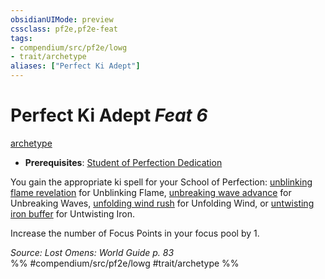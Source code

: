 ```yaml
---
obsidianUIMode: preview
cssclass: pf2e,pf2e-feat
tags:
- compendium/src/pf2e/lowg
- trait/archetype
aliases: ["Perfect Ki Adept"]
---
```

# Perfect Ki Adept  *Feat 6*  
[archetype](archetype.md "Archetype Feat Trait")  

- **Prerequisites**: [Student of Perfection Dedication](student-of-perfection-dedication-lowg.md)

You gain the appropriate ki spell for your School of Perfection: [unblinking flame revelation](unblinking-flame-revelation-lowg.md) for Unblinking Flame, [unbreaking wave advance](unbreaking-wave-advance-lowg.md) for Unbreaking Waves, [unfolding wind rush](unfolding-wind-rush-lowg.md) for Unfolding Wind, or [untwisting iron buffer](untwisting-iron-buffer-lowg.md) for Untwisting Iron.

Increase the number of Focus Points in your focus pool by 1.

*Source: Lost Omens: World Guide p. 83*  
%% #compendium/src/pf2e/lowg #trait/archetype %%